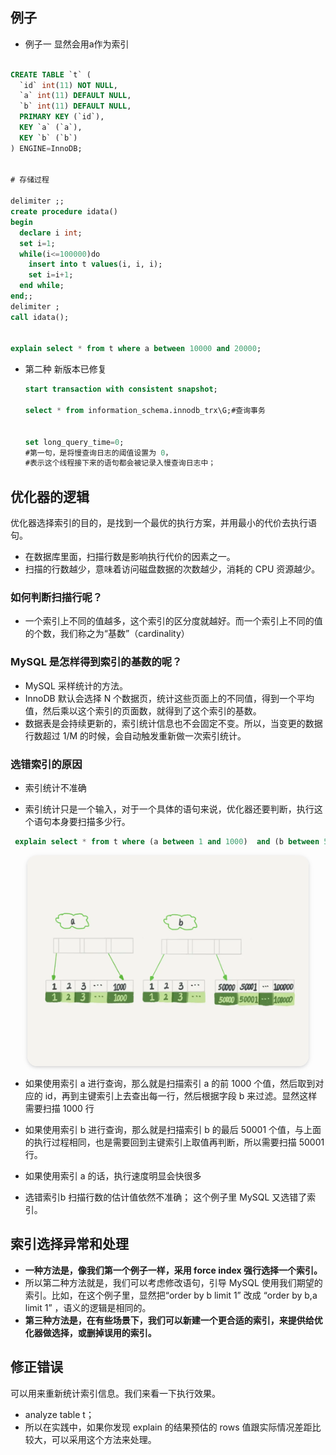 

## 例子

- 例子一 显然会用a作为索引
```sql

CREATE TABLE `t` (
  `id` int(11) NOT NULL,
  `a` int(11) DEFAULT NULL,
  `b` int(11) DEFAULT NULL,
  PRIMARY KEY (`id`),
  KEY `a` (`a`),
  KEY `b` (`b`)
) ENGINE=InnoDB;


# 存储过程

delimiter ;;
create procedure idata()
begin
  declare i int;
  set i=1;
  while(i<=100000)do
    insert into t values(i, i, i);
    set i=i+1;
  end while;
end;;
delimiter ;
call idata();


explain select * from t where a between 10000 and 20000;
```

- 第二种 新版本已修复
  ```sql
  start transaction with consistent snapshot;

  select * from information_schema.innodb_trx\G;#查询事务


  set long_query_time=0;
  #第一句，是将慢查询日志的阈值设置为 0，
  #表示这个线程接下来的语句都会被记录入慢查询日志中；
  ```



## 优化器的逻辑

优化器选择索引的目的，是找到一个最优的执行方案，并用最小的代价去执行语句。
- 在数据库里面，扫描行数是影响执行代价的因素之一。
- 扫描的行数越少，意味着访问磁盘数据的次数越少，消耗的 CPU 资源越少。

### 如何判断扫描行呢？

- 一个索引上不同的值越多，这个索引的区分度就越好。而一个索引上不同的值的个数，我们称之为“基数”（cardinality）


### MySQL 是怎样得到索引的基数的呢？
- MySQL 采样统计的方法。
- InnoDB 默认会选择 N 个数据页，统计这些页面上的不同值，得到一个平均值，然后乘以这个索引的页面数，就得到了这个索引的基数。
- 数据表是会持续更新的，索引统计信息也不会固定不变。所以，当变更的数据行数超过 1/M 的时候，会自动触发重新做一次索引统计。


### 选错索引的原因
- 索引统计不准确

- 索引统计只是一个输入，对于一个具体的语句来说，优化器还要判断，执行这个语句本身要扫描多少行。

```sql
 explain select * from t where (a between 1 and 1000)  and (b between 50000 and 100000) order by b limit 1;
```
<center>
    <img style="border-radius: 1.125em;
    box-shadow: 0 2px 4px 0 rgba(34,36,38,.12),0 2px 10px 0 rgba(34,36,38,.08);"
    src=img/2021-07-22-15-29-53.png
width=450px>
</center>

- 如果使用索引 a 进行查询，那么就是扫描索引 a 的前 1000 个值，然后取到对应的 id，再到主键索引上去查出每一行，然后根据字段 b 来过滤。显然这样需要扫描 1000 行
- 如果使用索引 b 进行查询，那么就是扫描索引 b 的最后 50001 个值，与上面的执行过程相同，也是需要回到主键索引上取值再判断，所以需要扫描 50001 行。

- 如果使用索引 a 的话，执行速度明显会快很多
- 选错索引b
扫描行数的估计值依然不准确；
这个例子里 MySQL 又选错了索引。

## 索引选择异常和处理

- **一种方法是，像我们第一个例子一样，采用 force index 强行选择一个索引。**
- 所以第二种方法就是，我们可以考虑修改语句，引导 MySQL 使用我们期望的索引。比如，在这个例子里，显然把“order by b limit 1” 改成 “order by b,a limit 1” ，语义的逻辑是相同的。
- **第三种方法是，在有些场景下，我们可以新建一个更合适的索引，来提供给优化器做选择，或删掉误用的索引。**
## 修正错误 
可以用来重新统计索引信息。我们来看一下执行效果。
- analyze table t；
- 所以在实践中，如果你发现 explain 的结果预估的 rows 值跟实际情况差距比较大，可以采用这个方法来处理。